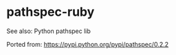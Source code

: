 pathspec-ruby
=============

See also: Python pathspec lib

Ported from: https://pypi.python.org/pypi/pathspec/0.2.2
